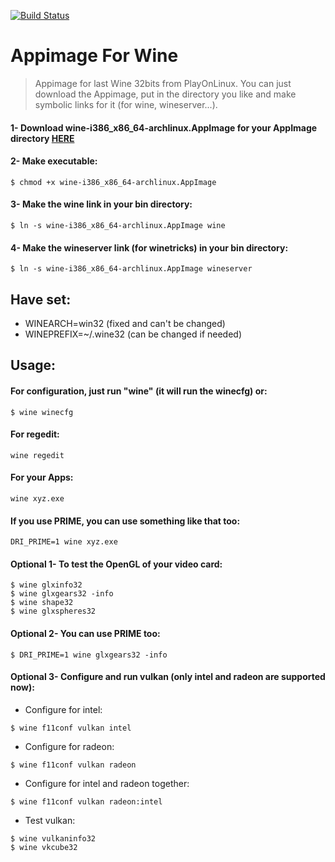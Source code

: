 [![Build Status](https://travis-ci.org/ferion11/Wine_Appimage.svg?branch=master)](https://travis-ci.org/ferion11/Wine_Appimage)
# Appimage For Wine

> Appimage for last Wine 32bits from PlayOnLinux. You can just download the Appimage, put in the directory you like and make symbolic links for it (for wine, wineserver...).

#### 1- Download wine-i386_x86_64-archlinux.AppImage for your AppImage directory [HERE][WINE_release_continuous]
#### 2- Make executable:
```
$ chmod +x wine-i386_x86_64-archlinux.AppImage
```
#### 3- Make the wine link in your bin directory:
```
$ ln -s wine-i386_x86_64-archlinux.AppImage wine
```
#### 4- Make the wineserver link (for winetricks) in your bin directory:
```
$ ln -s wine-i386_x86_64-archlinux.AppImage wineserver
```

## Have set:
- WINEARCH=win32 (fixed and can't be changed)
- WINEPREFIX=~/.wine32 (can be changed if needed)

## Usage:
#### For configuration, just run "wine" (it will run the winecfg) or:
```
$ wine winecfg
```
#### For regedit:
```
wine regedit
```
#### For your Apps:
```
wine xyz.exe
```
#### If you use PRIME, you can use something like that too:
```
DRI_PRIME=1 wine xyz.exe
```
#### Optional 1- To test the OpenGL of your video card:
```
$ wine glxinfo32
$ wine glxgears32 -info
$ wine shape32
$ wine glxspheres32
```
#### Optional 2- You can use PRIME too:
```
$ DRI_PRIME=1 wine glxgears32 -info
```
#### Optional 3- Configure and run vulkan (only intel and radeon are supported now):
- Configure for intel:
```
$ wine f11conf vulkan intel
```
- Configure for radeon:
```
$ wine f11conf vulkan radeon
```
- Configure for intel and radeon together:
```
$ wine f11conf vulkan radeon:intel
```
- Test vulkan:
```
$ wine vulkaninfo32
$ wine vkcube32
```

[WINE_release_continuous]: https://github.com/ferion11/Wine_Appimage/releases/tag/continuous "HERE"
